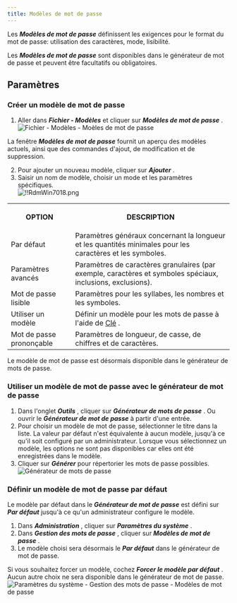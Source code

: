 ```yaml
---
title: Modèles de mot de passe
---
```

Les ***Modèles de mot de passe*** définissent les exigences pour le format du mot de passe: utilisation des caractères, mode, lisibilité.  

Les ***Modèles de mot de passe*** sont disponibles dans le générateur de mot de passe et peuvent être facultatifs ou obligatoires. 

## Paramètres 

### Créer un modèle de mot de passe 

1. Aller dans ***Fichier - Modèles*** et cliquer sur ***Modèles de mot de passe*** .  
![Fichier - Modèles - Moèles de mot de passe](/img/fr/rdm/windows/RdmWin7016.png) 

La fenêtre ***Modèles de mot de passe*** fournit un aperçu des modèles actuels, ainsi que des commandes d'ajout, de modification et de suppression. 

2. Pour ajouter un nouveau modèle, cliquer sur ***Ajouter*** . 
1. Saisir un nom de modèle, choisir un mode et les paramètres spécifiques.  
![!!RdmWin7018.png](/img/fr/rdm/windows/RdmWin7018.png) 

<table>
	<tr>
		<th>

OPTION 
		</th>
		<th>
DESCRIPTION 
		</th>
	</tr>
		<td>
Par défaut 
		</td>
		<td>
Paramètres généraux concernant la longueur et les quantités minimales pour les caractères et les symboles. 
		</td>
	</tr>
		<td>
Paramètres avancés 
		</td>
		<td>
Paramètres de caractères granulaires (par exemple, caractères et symboles spéciaux, inclusions, exclusions). 
		</td>
	</tr>
		<td>
Mot de passe lisible 
		</td>
		<td>
Paramètres pour les syllabes, les nombres et les symboles. 
		</td>
	</tr>
		<td>
Utiliser un modèle 
		</td>
		<td>
Définir un modèle pour les mots de passe à l'aide de [Clé](/fr/rdm/windows/commands/tools/generators/password/) . 
		</td>
	</tr>
		<td>
Mot de passe prononçable 
		</td>
		<td>
Paramètres de longueur, de casse, de chiffres et de caractères. 
		</td>
	</tr>
</table>

Le modèle de mot de passe est désormais disponible dans le générateur de mots de passe. 

### Utiliser un modèle de mot de passe avec le générateur de mot de passe 

1. Dans l'onglet ***Outils*** , cliquer sur ***Générateur de mots de passe*** . Ou ouvrir le ***Générateur de mot de passe*** à partir d'une entrée. 
1. Pour choisir un modèle de mot de passe, sélectionner le titre dans la liste. La valeur par défaut n'est équivalente à aucun modèle, jusqu'à ce qu'il soit configuré par un administrateur. Lorsque vous sélectionnez un modèle, les options ne sont pas disponibles car elles ont été enregistrées dans le modèle. 
1. Cliquer sur ***Générer*** pour répertorier les mots de passe possibles.  
![Générateur de mots de passe](/img/fr/rdm/windows/RdmWin7019.png) 

### Définir un modèle de mot de passe par défaut 

Le modèle par défaut dans le ***Générateur de mot de passe*** est défini sur ***Par défaut*** jusqu'à ce qu'un administrateur configure le modèle.  

1. Dans ***Administration*** , cliquer sur ***Paramètres du système*** . 
1. Dans ***Gestion des mots de passe*** , cliquer sur ***Modèles de mot de passe*** . 
1. Le modèle choisi sera désormais le ***Par défaut*** dans le générateur de mot de passe. 

Si vous souhaitez forcer un modèle, cochez ***Forcer le modèle par défaut*** . Aucun autre choix ne sera disponible dans le générateur de mot de passe.  
![Paramètres du système - Gestion des mots de passe - Modèles de mot de passe](/img/fr/rdm/windows/RdmWin7020.png) 


